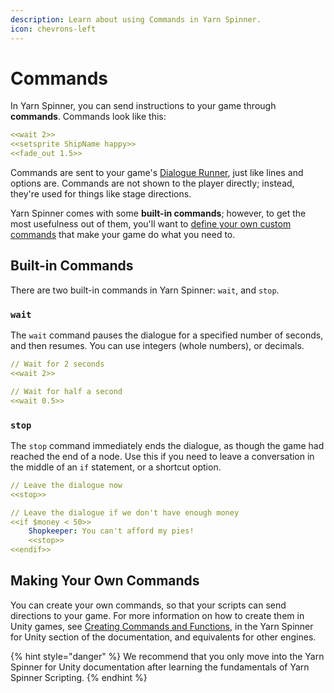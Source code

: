 ```yaml
---
description: Learn about using Commands in Yarn Spinner.
icon: chevrons-left
---
```


# Commands

In Yarn Spinner, you can send instructions to your game through **commands**. Commands look like this:

```yaml
<<wait 2>>
<<setsprite ShipName happy>>
<<fade_out 1.5>>
```

Commands are sent to your game's [Dialogue Runner](../../components/dialogue-runner.md), just like lines and options are. Commands are not shown to the player directly; instead, they're used for things like stage directions.

Yarn Spinner comes with some **built-in commands**; however, to get the most usefulness out of them, you'll want to [define your own custom commands](../../yarn-spinner-for-unity/creating-commands-functions.md) that make your game do what you need to.

## Built-in Commands

There are two built-in commands in Yarn Spinner: `wait`, and `stop`.

### `wait`

The `wait` command pauses the dialogue for a specified number of seconds, and then resumes. You can use integers (whole numbers), or decimals.

```yaml
// Wait for 2 seconds
<<wait 2>>

// Wait for half a second
<<wait 0.5>>
```

### `stop`

The `stop` command immediately ends the dialogue, as though the game had reached the end of a node. Use this if you need to leave a conversation in the middle of an `if` statement, or a shortcut option.

```yaml
// Leave the dialogue now
<<stop>>

// Leave the dialogue if we don't have enough money
<<if $money < 50>>
    Shopkeeper: You can't afford my pies!
    <<stop>>
<<endif>>
```

## Making Your Own Commands

You can create your own commands, so that your scripts can send directions to your game. For more information on how to create them in Unity games, see [Creating Commands and Functions](../../yarn-spinner-for-unity/creating-commands-functions.md), in the Yarn Spinner for Unity section of the documentation, and equivalents for other engines.

{% hint style="danger" %}
We recommend that you only move into the Yarn Spinner for Unity documentation after learning the fundamentals of Yarn Spinner Scripting.
{% endhint %}
